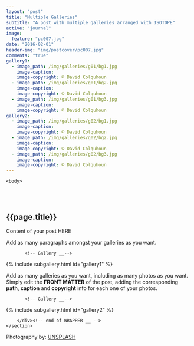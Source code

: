 ```yaml
---
layout: "post"
title: "Multiple Galleries"
subtitle: "A post with multiple galleries arranged with ISOTOPE"
active: "journal"
image:
  feature: "pc007.jpg"
date: "2016-02-01"
header-img: "img/postcover/pc007.jpg"
comments: "true"
gallery1: 
  - image_path: /img/galleries/g01/bg1.jpg
    image-caption: 
    image-copyright: © David Colquhoun
  - image_path: /img/galleries/g01/bg2.jpg
    image-caption: 
    image-copyright: © David Colquhoun
  - image_path: /img/galleries/g01/bg3.jpg
    image-caption: 
    image-copyright: © David Colquhoun 
gallery2: 
  - image_path: /img/galleries/g02/bg1.jpg
    image-caption: 
    image-copyright: © David Colquhoun
  - image_path: /img/galleries/g02/bg2.jpg
    image-caption: 
    image-copyright: © David Colquhoun
  - image_path: /img/galleries/g02/bg3.jpg
    image-caption: 
    image-copyright: © David Colquhoun 
---
```



<html class="no-js" lang="en">
<head>
	<meta content="charset=utf-8">
</head>

    <body>

<section id="content" role="main">
		<div class="wrapper">
	<br><br>
			<h2>{{page.title}}</h2>




<p> Content of your post HERE </p>

<p> Add as many paragraphs amongst your galleries as you want. </p>


           <!-- Gallery __-->
			
{% include subgallery.html id="gallery1" %}

<!-- end of GALLERY __ -->

<p> Add as many galleries as you want, including as many photos as you want. Simply edit the <b>FRONT MATTER</b> of the post, adding the corresponding <b>path</b>, <b>caption</b> and <b>copyright</b> info for each one of your photos. </p>

           <!-- Gallery __-->
			
{% include subgallery.html id="gallery2" %}

<!-- end of GALLERY __ -->

		</div><!-- end of WRAPPER __ -->
	</section>


Photography by: <a href="https://unsplash.com/photos/j0g8taxHZa0">UNSPLASH</a>

